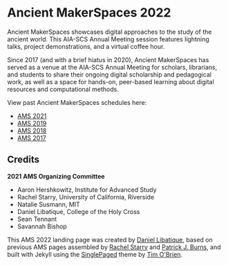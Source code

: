 # Ancient MakerSpaces 2022

Ancient MakerSpaces showcases digital approaches to the study of the ancient world. This AIA-SCS Annual Meeting session features lightning talks, project demonstrations, and a virtual coffee hour.

Since 2017 (and with a brief hiatus in 2020), Ancient MakerSpaces has served as a venue at the AIA-SCS Annual Meeting for scholars, librarians, and students to share their ongoing digital scholarship and pedagogical work, as well as a space for hands-on, peer-based learning about digital resources and computational methods.

View past Ancient MakerSpaces schedules here:
- [AMS 2021](https://rachelstarry.github.io/AMS2021/)
- [AMS 2019](https://diyclassics.github.io/ams-2019/)
- [AMS 2018](https://diyclassics.github.io/ams-2018/)
- [AMS 2017](https://diyclassics.github.io/ams/)

## Credits

**2021 AMS Organizing Committee**
- Aaron Hershkowitz, Institute for Advanced Study
- Rachel Starry, University of California, Riverside
- Natalie Susmann, MIT
- Daniel Libatique, College of the Holy Cross
- Sean Tennant
- Savannah Bishop

This AMS 2022 landing page was created by [Daniel Libatique](https://libatique.info), based on previous AMS pages assembled by [Rachel Starry](http://rachelstarry.org) and [Patrick J. Burns](http://diyclassics.github.io/), and built with Jekyll using the [SinglePaged](https://github.com/t413/SinglePaged) theme by [Tim O'Brien](http://t413.com/).
